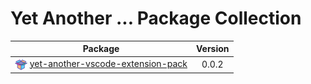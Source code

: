 # Yet Another ... Package Collection

|                                                                                                               Package                                                                                                                | Version |
| :----------------------------------------------------------------------------------------------------------------------------------------------------------------------------------------------------------------------------------: | :-----: |
| <img src="./packages/yet-another-vscode-extension-pack/icons/20.png" align="center" /> <a href="https://github.com/cirocfc/yet-another/tree/master/packages/yet-another-vscode-extension-pack">yet-another-vscode-extension-pack</a> |  0.0.2  |
